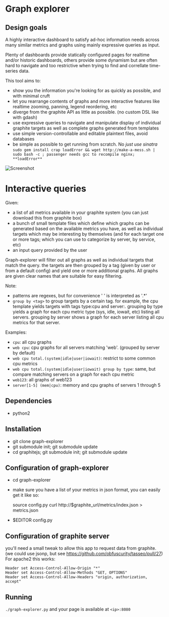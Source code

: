 # Graph explorer

## Design goals

A highly interactive dashboard to satisfy ad-hoc information needs across many similar metrics and graphs
using mainly expressive queries as input.

Plenty of dashboards provide statically configured pages for realtime and/or historic dashboards,
others provide some dynamism but are often hard to navigate and too restrictive when trying to find and correllate time-series data.

This tool aims to:

* show you the information you're looking for as quickly as possible, and with minimal cruft
* let you rearrange contents of graphs and more interactive features like realtime zooming, panning, legend reordering, etc
* diverge from the graphite API as little as possible. (no custom DSL like with gdash)
* use expressive queries to navigate and manipulate display of individual graphite targets as well as complete graphs generated from templates
* use simple version-controllable and editable plaintext files, avoid databases
* be simple as possible to get running from scratch.  No *just use sinatra* `sudo gem install crap loadError && wget http://make-a-mess.sh | sudo bash -c ; passenger needs gcc to recompile nginx; **loadError**`

![Screenshot](https://raw.github.com/Dieterbe/graph-explorer/master/screenshot.png)

# Interactive queries

Given:

* a list of all metrics available in your graphite system (you can just download this from graphite box)
* a bunch of small template files which define which graphs can be generated based on the available metrics you have, as well as individual targets which may be interesting by themselves (and for each target one or more tags; which you can use to categorize by server, by service, etc)
* an input query provided by the user

Graph-explorer will filter out all graphs as well as individual targets that match the query.  the targets are then grouped by a tag (given by user or from a default config) and yield one or more additional graphs.  All graphs are given clear names that are suitable for easy filtering.

Note:
* patterns are regexes, but for convenience ' ' is interpreted as '.*'
* `group by <tag>` to group targets by a certain tag. for example, the cpu template yields targets with tags type:cpu and server:<servername>.
  grouping by type yields a graph for each cpu metric type (sys, idle, iowait, etc) listing all servers. grouping by server shows a graph for each server listing all cpu metrics for that server.

Examples:

* `cpu`: all cpu graphs
* `web cpu`: cpu graphs for all servers matching 'web'. (grouped by server by default)
* `web cpu total.(system|idle|user|iowait)`: restrict to some common cpu metrics
* `web cpu total.(system|idle|user|iowait) group by type`: same, but compare matching servers on a graph for each cpu metric
* `web123`: all graphs of web123
* `server[1-5] (mem|cpu)`: memory and cpu graphs of servers 1 through 5

## Dependencies

* python2

## Installation

* git clone graph-explorer
* git submodule init; git submodule update
* cd graphitejs; git submodule init; git submodule update

## Configuration of graph-explorer

* cd graph-explorer
* make sure you have a list of your metrics in json format, you can easily get it like so:

    source config.py
    curl http://$graphite_url/metrics/index.json > metrics.json

* $EDITOR config.py

## Configuration of graphite server

you'll need a small tweak to allow this app to request data from graphite. (we could use jsonp, but see https://github.com/obfuscurity/tasseo/pull/27)
For apache2 this works:

    Header set Access-Control-Allow-Origin "*"
    Header set Access-Control-Allow-Methods "GET, OPTIONS"
    Header set Access-Control-Allow-Headers "origin, authorization, accept"

## Running

`./graph-explorer.py` and your page is available at `<ip>:8080`

